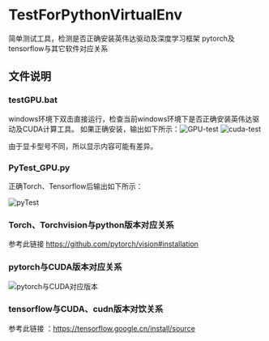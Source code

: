 # TestForPythonVirtualEnv
简单测试工具，检测是否正确安装英伟达驱动及深度学习框架
pytorch及tensorflow与其它软件对应关系
## 文件说明 ##
### testGPU.bat ###
windows环境下双击直接运行，检查当前windows环境下是否正确安装英伟达驱动及CUDA计算工具。
如果正确安装，输出如下所示：![GPU-test](https://user-images.githubusercontent.com/33210252/140044219-072a4e6d-1018-491a-957d-be2638f44795.JPG)
![cuda-test](https://user-images.githubusercontent.com/33210252/140044232-3a139379-3a35-48d4-be98-b2908fe82136.JPG)

由于显卡型号不同，所以显示内容可能有差异。
### PyTest_GPU.py ###
正确Torch、Tensorflow后输出如下所示：

![pyTest](https://user-images.githubusercontent.com/33210252/140045430-85c25ec0-1dd8-4682-b8db-e734868d714d.JPG)

### Torch、Torchvision与python版本对应关系 ###
参考此链接 https://github.com/pytorch/vision#installation

###  pytorch与CUDA版本对应关系 ###
![pytorch与CUDA对应版本](https://user-images.githubusercontent.com/33210252/140243106-a81acf96-d061-4d42-95fc-fcb88c13b1b7.png)

### tensorflow与CUDA、cudn版本对饮关系 ###
参考此链接 ：https://tensorflow.google.cn/install/source



